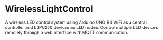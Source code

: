 # WirelessLightControl
A wireless LED control system using Arduino UNO R4 WiFi as a central controller and ESP8266 devices as LED nodes. Control multiple LED devices remotely through a web interface with MQTT communication.
